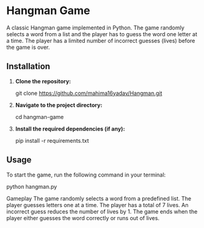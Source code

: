 # Hangman Game

A classic Hangman game implemented in Python. The game randomly selects a word from a list and the player has to guess the word one letter at a time. The player has a limited number of incorrect guesses (lives) before the game is over.

## Installation

1. **Clone the repository:**

    git clone https://github.com/mahima16yadav/Hangman.git

2. **Navigate to the project directory:**

    cd hangman-game

3. **Install the required dependencies (if any):**
 
    pip install -r requirements.txt

## Usage

To start the game, run the following command in your terminal:

python hangman.py

Gameplay
The game randomly selects a word from a predefined list.
The player guesses letters one at a time.
The player has a total of 7 lives. An incorrect guess reduces the number of lives by 1.
The game ends when the player either guesses the word correctly or runs out of lives.
